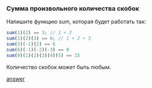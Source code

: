 ### Сумма произвольного количества скобок

Напишите функцию sum, которая будет работать так:
```js
sum(1)(2) == 3; // 1 + 2
sum(1)(2)(3) == 6; // 1 + 2 + 3
sum(5)(-1)(2) == 6
sum(6)(-1)(-2)(-3) == 0
sum(0)(1)(2)(3)(4)(5) == 15
```
Количество скобок может быть любым.

[answer](https://github.com/y4t6/convert/blob/master/2_3_answer.md)
